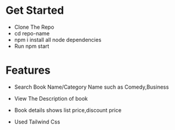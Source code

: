 # Get Started

- Clone The Repo
- cd repo-name
- npm i install all node dependencies
- Run npm start

# Features

- Search Book Name/Category Name such as Comedy,Business
- View The Description of book
- Book details shows list price,discount price

- Used Tailwind Css
